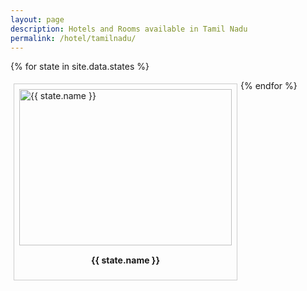 ```yaml
---
layout: page
description: Hotels and Rooms available in Tamil Nadu
permalink: /hotel/tamilnadu/
---
```


{% for state in site.data.states %}

<div style = " margin: 5px;
  padding: 8px;
    border: 1px solid #ccc;
    float: left;
    overflow: auto;
     width: auto;">
<a target="_blank" href="/{{ state.name }}/">
  <img src="/..{{ state.url}}" alt="{{ state.name }}" width="340" height="250 ">
</a>
<div style=" padding: 15px;
    text-align: center" ><b>{{ state.name }}</b>
</div>
</div>
{% endfor %}



